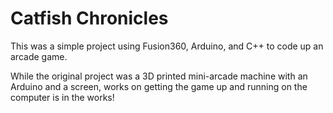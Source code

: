 # Catfish Chronicles

This was a simple project using Fusion360, Arduino, and C++ to code up an arcade game.

While the original project was a 3D printed mini-arcade machine with an Arduino and a screen, works on getting the game up and running on the computer is in the works!
